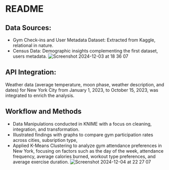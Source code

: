 # README

## Data Sources:
- Gym Check-ins and User Metadata Dataset: Extracted from Kaggle, relational in nature.
- Census Data: Demographic insights complementing the first dataset, users metadata.
![Screenshot 2024-12-03 at 18 36 07](https://github.com/user-attachments/assets/d737fe07-a306-47ff-9666-9b272750f3ca)


## API Integration:
Weather data (average temperature, moon phase, weather description, and dates) for New York City from January 1, 2023, to October 15, 2023, was integrated to enrich the analysis.

## Workflow and Methods
- Data Manipulations conducted in KNIME with a focus on cleaning, integration, and transformation.
- Illustrated findings with graphs to compare gym participation rates across cities, subsription type, 
- Applied K-Means Clustering to analyze gym attendance preferences in New York, focusing on factors such as the day of the week, attendance frequency, average calories burned, workout type preferences, and average exercise duration.
![Screenshot 2024-12-04 at 22 27 07](https://github.com/user-attachments/assets/bc79e431-0543-4b9f-be9b-c63bde014387)
